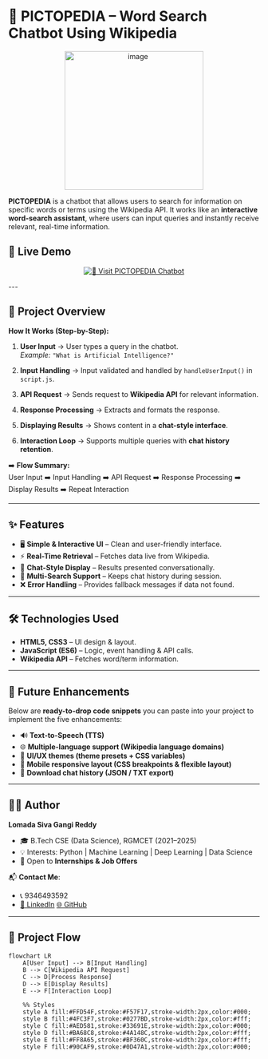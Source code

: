 
# 📘 PICTOPEDIA – Word Search Chatbot Using Wikipedia  

<p align="center">
  <img width="278" alt="image" src="https://github.com/user-attachments/assets/c9e79365-bc9d-4468-be03-61aea052b0c4" />
</p>


**PICTOPEDIA** is a chatbot that allows users to search for information on specific words or terms using the Wikipedia API. It works like an **interactive word-search assistant**, where users can input queries and instantly receive relevant, real-time information.

## 🔗 Live Demo  
<div align="center">

[![🚀 Visit PICTOPEDIA Chatbot](https://img.shields.io/badge/Live%20Demo-Click%20Here-brightgreen?style=for-the-badge)](https://shivareddy2002.github.io/Word-Search-Chatbot-Using-Wikipedia-/)

</div>
---

## 🚀 Project Overview  

**How It Works (Step-by-Step):**

1. **User Input** → User types a query in the chatbot.  
   *Example:* `"What is Artificial Intelligence?"`  

2. **Input Handling** → Input validated and handled by `handleUserInput()` in `script.js`.  

3. **API Request** → Sends request to **Wikipedia API** for relevant information.  

4. **Response Processing** → Extracts and formats the response.  

5. **Displaying Results** → Shows content in a **chat-style interface**.  

6. **Interaction Loop** → Supports multiple queries with **chat history retention**.  

➡️ **Flow Summary:**  
User Input ➡️ Input Handling ➡️ API Request ➡️ Response Processing ➡️ Display Results ➡️ Repeat Interaction  

---

## ✨ Features  

- 🖥️ **Simple & Interactive UI** – Clean and user-friendly interface.  
- ⚡ **Real-Time Retrieval** – Fetches data live from Wikipedia.  
- 💬 **Chat-Style Display** – Results presented conversationally.  
- 🔄 **Multi-Search Support** – Keeps chat history during session.  
- ❌ **Error Handling** – Provides fallback messages if data not found.  

---

## 🛠️ Technologies Used  

- **HTML5, CSS3** – UI design & layout.  
- **JavaScript (ES6)** – Logic, event handling & API calls.  
- **Wikipedia API** – Fetches word/term information.  

---

## 🔮 Future Enhancements 

Below are **ready-to-drop code snippets** you can paste into your project to implement the five enhancements:

- 🔊 **Text-to-Speech (TTS)**
- 🌐 **Multiple-language support (Wikipedia language domains)**
- 🎨 **UI/UX themes (theme presets + CSS variables)**
- 📱 **Mobile responsive layout (CSS breakpoints & flexible layout)**
- 💾 **Download chat history (JSON / TXT export)**

---

## 👨‍💻 Author  

**Lomada Siva Gangi Reddy**  
- 🎓 B.Tech CSE (Data Science), RGMCET (2021–2025)  
- 💡 Interests: Python | Machine Learning | Deep Learning | Data Science  
- 📍 Open to **Internships & Job Offers**  

📬 **Contact Me**:  
- 📞 9346493592  
- [💼 LinkedIn](https://www.linkedin.com/in/lomada-siva-gangi-reddy-a64197280/) [🌐 GitHub](https://github.com/shivareddy2002)  

---

## 📂 Project Flow  

```mermaid
flowchart LR
    A[User Input] --> B[Input Handling]
    B --> C[Wikipedia API Request]
    C --> D[Process Response]
    D --> E[Display Results]
    E --> F[Interaction Loop]

    %% Styles
    style A fill:#FFD54F,stroke:#F57F17,stroke-width:2px,color:#000;
    style B fill:#4FC3F7,stroke:#0277BD,stroke-width:2px,color:#fff;
    style C fill:#AED581,stroke:#33691E,stroke-width:2px,color:#000;
    style D fill:#BA68C8,stroke:#4A148C,stroke-width:2px,color:#fff;
    style E fill:#FF8A65,stroke:#BF360C,stroke-width:2px,color:#fff;
    style F fill:#90CAF9,stroke:#0D47A1,stroke-width:2px,color:#000;

     
